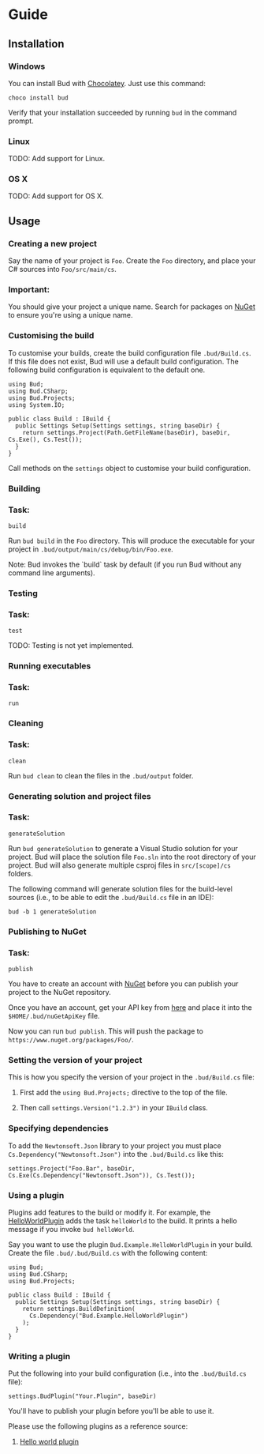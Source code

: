 # Guide


## Installation

### Windows

You can install Bud with [Chocolatey](https://chocolatey.org/packages/bud). Just use this command:

```language-bash
choco install bud
```

Verify that your installation succeeded by running <code>bud</code> in the command prompt.

### Linux

<div class="alert alert-warning">
  <span class="label label-warning">TODO:</span> Add support for Linux.
</div>

### OS X

<div class="alert alert-warning">
  <span class="label label-warning">TODO:</span> Add support for OS X.
</div>


## Usage

### Creating a new project

Say the name of your project is `Foo`. Create the `Foo` directory, and place your C# sources into
`Foo/src/main/cs`.

<div class="panel panel-danger">
  <div class="panel-heading">
    <h3 class="panel-title">Important:</h3>
  </div>

  <div class="panel-body">
    You should give your project a unique name.
    Search for packages on <a href="https://www.nuget.org/packages/">NuGet</a> to ensure
    you're using a unique name.
  </div>
</div>

### Customising the build

To customise your builds, create the build configuration file `.bud/Build.cs`. If this
file does not exist, Bud will use a default build configuration. The following build
configuration is equivalent to the default one.

```language-csharp
using Bud;
using Bud.CSharp;
using Bud.Projects;
using System.IO;

public class Build : IBuild {
  public Settings Setup(Settings settings, string baseDir) {
    return settings.Project(Path.GetFileName(baseDir), baseDir, Cs.Exe(), Cs.Test());
  }
}
```

Call methods on the `settings` object to customise your build configuration.


### Building

<div class="panel panel-success">
  <div class="panel-heading">
    <h3 class="panel-title">Task:</h3>
  </div>

  <div class="panel-body">
    <pre><code>build</code></pre>
  </div>
</div>

Run `bud build` in the `Foo` directory. This will produce the
executable for your project in `.bud/output/main/cs/debug/bin/Foo.exe`.

<div class="alert alert-info">
  <span class="label label-primary">Note:</span> Bud invokes the `build` task
  by default (if you run Bud without any command line arguments).
</div>


### Testing

<div class="panel panel-success">
  <div class="panel-heading">
    <h3 class="panel-title">Task:</h3>
  </div>

  <div class="panel-body">
    <pre><code>test</code></pre>
  </div>
</div>

<div class="alert alert-warning">
  <span class="label label-warning">TODO:</span> Testing is not yet implemented.
</div>


### Running executables

<div class="panel panel-success">
  <div class="panel-heading">
    <h3 class="panel-title">Task:</h3>
  </div>

  <div class="panel-body">
      <pre><code>run</code></pre>
  </div>
</div>


### Cleaning

<div class="panel panel-success">
  <div class="panel-heading">
    <h3 class="panel-title">Task:</h3>
  </div>

  <div class="panel-body">
    <pre><code>clean</code></pre>
  </div>
</div>

Run `bud clean` to clean the files in the `.bud/output` folder.


### Generating solution and project files

<div class="panel panel-success">
  <div class="panel-heading">
    <h3 class="panel-title">Task:</h3>
  </div>

  <div class="panel-body">
    <pre><code>generateSolution</code></pre>
  </div>
</div>

Run `bud generateSolution` to generate a Visual Studio solution for
your project. Bud will place the solution file `Foo.sln` into the root
directory of your project. Bud will also generate multiple csproj files in
`src/[scope]/cs` folders.

The following command will generate solution files for the build-level sources (i.e., to be able to edit the
`.bud/Build.cs` file in an IDE):

```language-bash
bud -b 1 generateSolution
```


### Publishing to NuGet

<div class="panel panel-success">
  <div class="panel-heading">
    <h3 class="panel-title">Task:</h3>
  </div>

  <div class="panel-body">
    <pre><code>publish</code></pre>
  </div>
</div>

You have to create an account with [NuGet](https://www.nuget.org/) before you can publish your
project to the NuGet repository.

Once you have an account, get your API key from [here](https://www.nuget.org/account) and
place it into the `$HOME/.bud/nuGetApiKey` file.

Now you can run `bud publish`. This will push the package to
`https://www.nuget.org/packages/Foo/`.


### Setting the version of your project

This is how you specify the version of your project in the `.bud/Build.cs` file:

1. First add the `using Bud.Projects;` directive to the top of the file.

2. Then call `settings.Version("1.2.3")` in your `IBuild` class.

### Specifying dependencies

To add the `Newtonsoft.Json` library to your project
you must place `Cs.Dependency("Newtonsoft.Json")` into
the `.bud/Build.cs` like this:

```language-csharp
settings.Project("Foo.Bar", baseDir, Cs.Exe(Cs.Dependency("Newtonsoft.Json")), Cs.Test());
```


### Using a plugin

Plugins add features to the build or modify it. For example, the [HelloWorldPlugin](https://github.com/urbas/Bud.Examples.HelloWorldPlugin)
adds the task `helloWorld` to the build. It prints a hello message if you invoke `bud helloWorld`.

Say you want to use the plugin `Bud.Example.HelloWorldPlugin` in your build. Create the file `.bud/.bud/Build.cs`
with the following content:

```language-csharp
using Bud;
using Bud.CSharp;
using Bud.Projects;

public class Build : IBuild {
  public Settings Setup(Settings settings, string baseDir) {
    return settings.BuildDefinition(
      Cs.Dependency("Bud.Example.HelloWorldPlugin")
    );
  }
}
```


### Writing a plugin

Put the following into your build configuration (i.e., into the `.bud/Build.cs`
file):

```language-csharp
settings.BudPlugin("Your.Plugin", baseDir)
```

You'll have to publish your plugin before you'll be able to use it.

Please use the following plugins as a reference source:

1. [Hello world plugin](https://github.com/urbas/Bud.Examples.HelloWorldPlugin)


